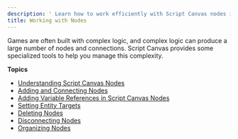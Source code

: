 ```yaml
---
description: ' Learn how to work efficiently with Script Canvas nodes in Open 3D Engine. '
title: Working with Nodes
---
```


Games are often built with complex logic, and complex logic can produce a large number of nodes and connections\. Script Canvas provides some specialized tools to help you manage this complexity\.

**Topics**
+ [Understanding Script Canvas Nodes](/docs/user-guide/features/scripting/script-canvas/nodes-understanding.md)
+ [Adding and Connecting Nodes](/docs/user-guide/features/scripting/script-canvas/working-with-nodes-adding-and-connecting.md)
+ [Adding Variable References in Script Canvas Nodes](/docs/user-guide/features/scripting/script-canvas/adding-variable-references.md)
+ [Setting Entity Targets](/docs/user-guide/features/scripting/script-canvas/referencing-entities.md)
+ [Deleting Nodes](/docs/user-guide/features/scripting/script-canvas/working-with-nodes-deleting.md)
+ [Disconnecting Nodes](/docs/user-guide/features/scripting/script-canvas/working-with-nodes-disconnecting.md)
+ [Organizing Nodes](/docs/user-guide/features/scripting/script-canvas/working-with-nodes-organizing.md)
